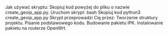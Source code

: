Jak używać skryptu:
Skopiuj kod powyżej do pliku o nazwie create_geoip_app.py.
Uruchom skrypt:
bash
Skopiuj kod
python3 create_geoip_app.py
Skrypt przeprowadzi Cię przez:
Tworzenie struktury projektu.
Pisanie podstawowego kodu.
Budowanie pakietu IPK.
Instalowanie pakietu na routerze OpenWrt.
